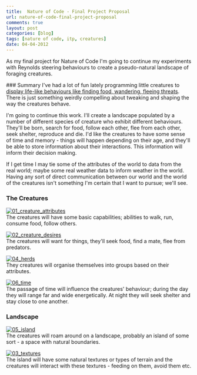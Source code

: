 ```yaml
---
title:  Nature of Code - Final Project Proposal
url: nature-of-code-final-project-proposal
comments: true
layout: post
categories: [blog]
tags: [nature of code, itp, creatures]
date: 04-04-2012
---
```

<p class="intro">As my final project for Nature of Code I'm going to continue my experiments with Reynolds steering behaviours to create a pseudo-natural landscape of foraging creatures.</p>
### Summary
I've had a lot of fun lately programming little creatures to <a href="http://paulmay.org/blog/nature-of-code-reynolds-steering/" title="display life-like behaviours like finding food, wandering, fleeing threats">display life-like behaviours like finding food, wandering, fleeing threats</a>. There is just something weirdly compelling about tweaking and shaping the way the creatures behave. 

I'm going to continue this work. I'll create a landscape populated by a number of different species of creature who exhibit different behaviours. They'll be born, search for food, follow each other, flee from each other, seek shelter, reproduce and die. I'd like the creatures to have some sense of time and memory - things will happen depending on their age, and they'll be able to store information about their interactions. This information will inform their decision making. 

If I get time I may tie some of the attributes of the world to data from the real world; maybe some real weather data to inform weather in the world. Having any sort of direct communication between our world and the world of the creatures isn't something I'm certain that I want to pursue; we'll see. 

### The Creatures
<a href="http://www.flickr.com/photos/paulmmay/6891472446/" title="01_creature_attributes by paulmmay, on Flickr"><img src="http://farm7.staticflickr.com/6058/6891472446_5f735793ca_b.jpg" class="photo" alt="01_creature_attributes"></a><br />
The creatures will have some basic capabilities; abilities to walk, run, consume food, follow others.&nbsp; 

<a href="http://www.flickr.com/photos/paulmmay/7037567511/" title="02_creature_desires by paulmmay, on Flickr"><img src="http://farm8.staticflickr.com/7137/7037567511_b734a1807e_b.jpg" class="photo" alt="02_creature_desires"></a><br />
The creatures will want for things, they'll seek food, find a mate, flee from predators.

<a href="http://www.flickr.com/photos/paulmmay/7037566717/" title="04_herds by paulmmay, on Flickr"><img src="http://farm7.staticflickr.com/6091/7037566717_5e5995b9a3_b.jpg" class="photo" alt="04_herds"></a><br />
They creatures will organise themselves into groups based on their attributes.

<a href="http://www.flickr.com/photos/paulmmay/7037566183/" title="06_time by paulmmay, on Flickr"><img src="http://farm8.staticflickr.com/7040/7037566183_fa787bd434_b.jpg"  class="photo"  alt="06_time"></a><br />
The passage of time will influence the creatures' behaviour; during the day they will range far and wide energetically. At night they will seek shelter and stay close to one another.

### Landscape
<a href="http://www.flickr.com/photos/paulmmay/6891473726/" title="05_island by paulmmay, on Flickr"><img src="http://farm7.staticflickr.com/6105/6891473726_956904b16c_b.jpg" class="photo" alt="05_island"></a><br />
The creatures will roam around on a landscape, probably an island of some sort - a space with natural boundaries.

<a href="http://www.flickr.com/photos/paulmmay/6891471134/" title="03_textures by paulmmay, on Flickr"><img src="http://farm7.staticflickr.com/6117/6891471134_d7c19da143_b.jpg" class="photo" alt="03_textures"></a><br />
The island will have some natural textures or types of terrain and the creatures will interact with these textures - feeding on them, avoid them etc.

